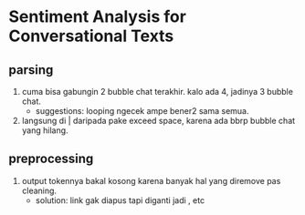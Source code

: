 # Sentiment Analysis for Conversational Texts

## parsing
1. cuma bisa gabungin 2 bubble chat terakhir. kalo ada 4, jadinya 3 bubble chat.
    - suggestions: looping ngecek ampe bener2 sama semua.
2. langsung di | daripada pake exceed space, karena ada bbrp bubble chat yang hilang.

## preprocessing
1. output tokennya bakal kosong karena banyak hal yang diremove pas cleaning.
    - solution: link gak diapus tapi diganti jadi <link>, etc
